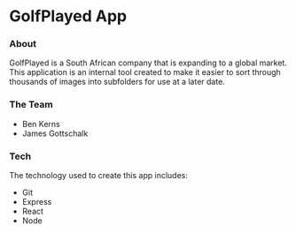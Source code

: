 <h1>GolfPlayed App</h1>

<h3>About</h3>
<p>GolfPlayed is a South African company that is expanding to a global market. This application is an internal tool created to make it easier to sort through thousands of images into subfolders for use at a later date.</p>

<h3>The Team</h3>
<ul>
  <li>Ben Kerns</li>
  <li>James Gottschalk</li>
</ul>

<h3>Tech</h3>
<p>The technology used to create this app includes:</p>
<ul>
  <li>Git</li>
  <li>Express</li>
  <li>React</li>
  <li>Node</li>
</ul>